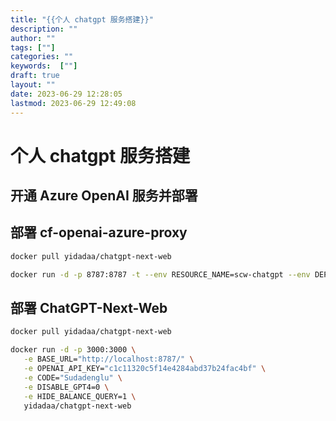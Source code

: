 ```yaml
---
title: "{{个人 chatgpt 服务搭建}}"
description: ""
author: ""
tags: [""]
categories: ""
keywords:  [""]
draft: true
layout: ""
date: 2023-06-29 12:28:05
lastmod: 2023-06-29 12:49:08
---
```


# 个人 chatgpt 服务搭建

## 开通 Azure OpenAI 服务并部署

## 部署 cf-openai-azure-proxy

```bash
docker pull yidadaa/chatgpt-next-web

docker run -d -p 8787:8787 -t --env RESOURCE_NAME=scw-chatgpt --env DEPLOY_NAME_GPT35=scw-gpt35 --env DEPLOY_NAME_GPT4=scw-gpt4 haibbo/cf-openai-azure-proxy
```

## 部署 ChatGPT-Next-Web

```bash
docker pull yidadaa/chatgpt-next-web

docker run -d -p 3000:3000 \
   -e BASE_URL="http://localhost:8787/" \
   -e OPENAI_API_KEY="c1c11320c5f14e4284abd37b24fac4bf" \
   -e CODE="Sudadenglu" \
   -e DISABLE_GPT4=0 \
   -e HIDE_BALANCE_QUERY=1 \
   yidadaa/chatgpt-next-web
```

